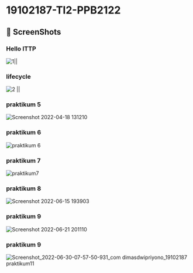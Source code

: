 # 19102187-TI2-PPB2122

## 📸 ScreenShots

### Hello ITTP
![1](https://user-images.githubusercontent.com/67831932/161436996-ab7780f1-3032-4d1f-b5a4-9146cbbfd78b.png)||

### lifecycle
![2](https://user-images.githubusercontent.com/67831932/161437075-81cfc302-ed37-455b-9e35-e1c4692be22e.png) ||
### praktikum 5
![Screenshot 2022-04-18 131210](https://user-images.githubusercontent.com/67831932/163765030-113a65a9-288b-4efb-b996-d54a8952ea3d.png)

### praktikum 6
![praktikum 6](https://user-images.githubusercontent.com/67831932/164975563-5e90eed3-a7d5-4d8e-8cad-3136a5a44c5f.png)

### praktikum 7
![praktikum7](https://user-images.githubusercontent.com/67831932/172283657-287ff03a-293a-47a8-b008-dec1cd6eea56.jpg)

### praktikum 8
![Screenshot 2022-06-15 193903](https://user-images.githubusercontent.com/67831932/173975611-9ee52da0-d919-4a6c-9350-405ca19b79bb.png)

### praktikum 9
![Screenshot 2022-06-21 201110](https://user-images.githubusercontent.com/67831932/175440555-6087d8f5-937b-4558-a530-135fad2a82ff.png)

### praktikum 9
![Screenshot_2022-06-30-07-57-50-931_com dimasdwipriyono_19102187 praktikum11](https://user-images.githubusercontent.com/67831932/176570731-bca845ba-66b1-467d-950c-f73e5bf00ca5.jpg)



